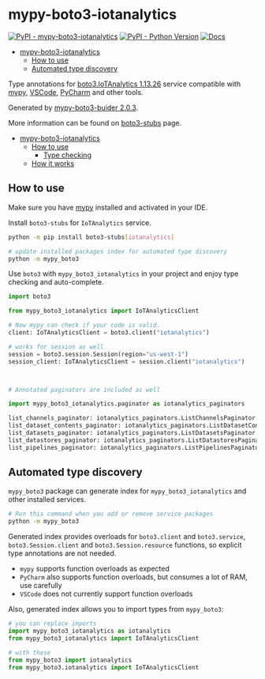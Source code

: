 # mypy-boto3-iotanalytics

[![PyPI - mypy-boto3-iotanalytics](https://img.shields.io/pypi/v/mypy-boto3-iotanalytics.svg?color=blue)](https://pypi.org/project/mypy-boto3-iotanalytics)
[![PyPI - Python Version](https://img.shields.io/pypi/pyversions/mypy-boto3-iotanalytics.svg?color=blue)](https://pypi.org/project/mypy-boto3-iotanalytics)
[![Docs](https://img.shields.io/readthedocs/mypy-boto3-builder.svg?color=blue)](https://mypy-boto3-builder.readthedocs.io/)

- [mypy-boto3-iotanalytics](#mypy-boto3-iotanalytics)
  - [How to use](#how-to-use)
  - [Automated type discovery](#automated-type-discovery)


Type annotations for
[boto3.IoTAnalytics 1.13.26](https://boto3.amazonaws.com/v1/documentation/api/1.13.26/reference/services/iotanalytics.html#IoTAnalytics) service
compatible with [mypy](https://github.com/python/mypy), [VSCode](https://code.visualstudio.com/),
[PyCharm](https://www.jetbrains.com/pycharm/) and other tools.

Generated by [mypy-boto3-buider 2.0.3](https://github.com/vemel/mypy_boto3_builder).

More information can be found on [boto3-stubs](https://pypi.org/project/boto3-stubs/) page.

- [mypy-boto3-iotanalytics](#mypy-boto3-iotanalytics)
  - [How to use](#how-to-use)
    - [Type checking](#type-checking)
  - [How it works](#how-it-works)

## How to use

Make sure you have [mypy](https://github.com/python/mypy) installed and activated in your IDE.

Install `boto3-stubs` for `IoTAnalytics` service.

```bash
python -m pip install boto3-stubs[iotanalytics]

# update installed packages index for automated type discovery
python -m mypy_boto3
```

Use `boto3` with `mypy_boto3_iotanalytics` in your project and enjoy type checking and auto-complete.

```python
import boto3

from mypy_boto3_iotanalytics import IoTAnalyticsClient

# Now mypy can check if your code is valid.
client: IoTAnalyticsClient = boto3.client("iotanalytics")

# works for session as well
session = boto3.session.Session(region="us-west-1")
session_client: IoTAnalyticsClient = session.client("iotanalytics")



# Annotated paginators are included as well

import mypy_boto3_iotanalytics.paginator as iotanalytics_paginators

list_channels_paginator: iotanalytics_paginators.ListChannelsPaginator = client.get_paginator("list_channels")
list_dataset_contents_paginator: iotanalytics_paginators.ListDatasetContentsPaginator = client.get_paginator("list_dataset_contents")
list_datasets_paginator: iotanalytics_paginators.ListDatasetsPaginator = client.get_paginator("list_datasets")
list_datastores_paginator: iotanalytics_paginators.ListDatastoresPaginator = client.get_paginator("list_datastores")
list_pipelines_paginator: iotanalytics_paginators.ListPipelinesPaginator = client.get_paginator("list_pipelines")
```

## Automated type discovery

`mypy_boto3` package can generate index for `mypy_boto3_iotanalytics` and other installed services.

```bash
# Run this command when you add or remove service packages
python -m mypy_boto3
```

Generated index provides overloads for `boto3.client` and `boto3.service`,
`boto3.Session.client` and `boto3.Session.resource` functions,
so explicit type annotations are not needed.

- `mypy` supports function overloads as expected
- `PyCharm` also supports function overloads, but consumes a lot of RAM, use carefully
- `VSCode` does not currently support function overloads

Also, generated index allows you to import types from `mypy_boto3`:

```python
# you can replace imports
import mypy_boto3_iotanalytics as iotanalytics
from mypy_boto3_iotanalytics import IoTAnalyticsClient

# with these
from mypy_boto3 import iotanalytics
from mypy_boto3.iotanalytics import IoTAnalyticsClient
```